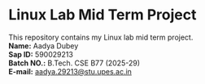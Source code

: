 # Linux Lab Mid Term Project
This repository contains my Linux lab mid term project.  
**Name:** Aadya Dubey  
**Sap ID:** 590029213  
**Batch NO.:** B.Tech. CSE B77 (2025-29)  
**E-mail:** aadya.29213@stu.upes.ac.in
